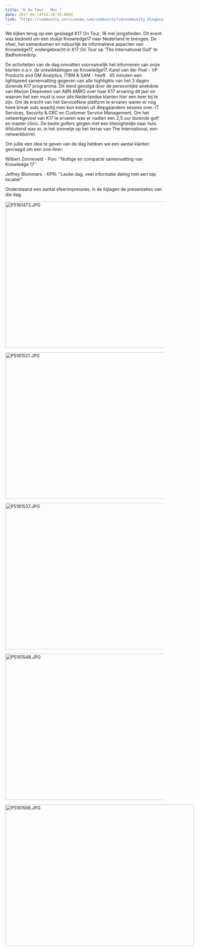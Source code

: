 ```yaml
---
title: "K On Tour   Mei "
date: 2017-06-14T14:28:35.000Z
link: "https://community.servicenow.com/community?id=community_blog&sys_id=424e26addbd0dbc01dcaf3231f9619dc"
---
```

<p>We kijken terug op een geslaagd K17 On Tour, 16 mei jongstleden. Dit event was bedoeld om een stukje Knowledge17 naar Nederland te brengen. De sfeer, het samenkomen en natuurlijk de informatieve aspecten van Knowledge17, ondergebracht in K17 On Tour op 'The International Golf' te Badhoevedorp.</p><p></p><p>De activiteiten van de dag omvatten voornamelijk het informeren van onze klanten n.a.v. de ontwikkelingen op Knowledge17. Karel van der Poel - VP Products and GM Analytics, ITBM &amp; SAM - heeft   45 minuten een lightspeed samenvatting gegeven van alle highlights van het 3 dagen durende K17 programma. Dit werd gevolgd door de persoonlijke anekdote van Marjon Diepeveen van ABN AMRO over haar K17 ervaring dit jaar en waarom het een must is voor alle Nederlandse klanten hier een keer bij te zijn. Om de kracht van het ServiceNow platform te ervaren waren er nog twee break outs waarbij men kon kiezen uit diepgaandere sessies over: IT Services, Security &amp; GRC en Customer Service Management. Om het netwerkgevoel van K17 te ervaren was er nadien een 2,5 uur durende golf en master clinic. De beste golfers gingen met een kleinigheidje naar huis. Afsluitend was er, in het zonnetje op het terras van The International, een netwerkborrel.</p><p></p><p>Om jullie een idee te geven van de dag hebben we een aantal klanten gevraagd om een one-liner:</p><p></p><p>Wilbert Zonneveld - Pon: ''Nuttige en compacte samenvatting van Knowledge 17''</p><p></p><p>Jeffrey Blommers - KPN: ''Leuke dag, veel informatie deling met een top locatie!''</p><p></p><p>Onderstaand een aantal sfeerimpressies, in de bijlagen de presentaties van die dag.</p><p></p><p><img   alt="P5161473.JPG" class="image-1 jive-image" src="3c5ec0c2db1417041dcaf3231f96198a.iix" style="width: 620px; height: 465px;"/></p><p></p><p><img   alt="P5161521.JPG" class="image-2 jive-image" src="12d25d0edb581b04ed6af3231f9619e0.iix" style="width: 620px; height: 465px;"/></p><p><img   alt="P5161537.JPG" class="image-3 jive-image" src="9b52344edb189344e9737a9e0f961958.iix" style="width: 620px; height: 465px;"/></p><p></p><p><img   alt="P5161548.JPG" class="image-4 jive-image" src="7f91dcc2dbd01f048c8ef4621f9619bc.iix" style="width: 620px; height: 465px;"/></p><p></p><p><img   alt="P5161566.JPG" class="image-5 jive-image" height="449" src="2b15f3f9db10d3041dcaf3231f9619ad.iix" style="max-width: 620px; width: 599px; height: 449.25px;" width="599"/></p>